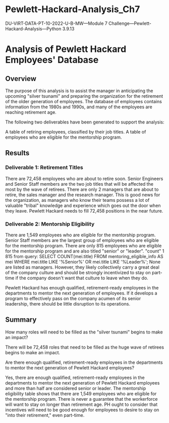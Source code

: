 # Pewlett-Hackard-Analysis_Ch7
DU-VIRT-DATA-PT-10-2022-U-B-MW—Module 7 Challenge—Pewlett-Hackard-Analysis—Python 3.9.13

# Analysis of Pewlett Hackard Employees' Database
## Overview
The purpose of this analysis is to assist the manager in anticipating the upcoming "silver tsunami" and preparing the organization for the retirement of the older generation of employees. The database of employees contains information from the 1980s and 1990s, and many of the employees are reaching retirement age.

The following two deliverables have been generated to support the analysis:

A table of retiring employees, classified by their job titles.
A table of employees who are eligible for the mentorship program.

## Results
### Deliverable 1: Retirement Titles
There are 72,458 employees who are about to retire soon.
Senior Engineers and Senior Staff members are the two job titles that will be affected the most by the wave of retirees.
There are only 2 managers that are about to retire, the sales manager and the research manager. This is good news for the organization, as managers who know their teams possess a lot of valuable "tribal" knowledge and experience which goes out the door when they leave.
Pewlett Hackard needs to fill 72,458 positions in the near future.


### Deliverable 2: Mentorship Eligibility
There are 1,549 employees who are eligible for the mentorship program.
Senior Staff members are the largest group of employees who are eligible for the mentorship program.
There are only 815 employees who are eligible for the mentorship program and are also titled "senior" or "leader". 
        "count"
    1    815
    from query: SELECT COUNT(mei.title)
                FROM mentoring_eligible_info AS mei
                WHERE mei.title LIKE '%Senior%' OR mei.title LIKE '%Leader%';
None are listed as managers. However, they likely collectively carry a great deal of the company culture and should be strongly incentivized to stay on part-time if the company doesn't want that culture to leave when they do.

Pewlett Hackard has enough qualified, retirement-ready employees in the departments to mentor the next generation of employees. If it develops a program to effectively pass on the company acumen of its senior leadership, there should be little disruption to its operations.


## Summary
How many roles will need to be filled as the "silver tsunami" begins to make an impact?

There will be 72,458 roles that need to be filled as the huge wave of retirees begins to make an impact.

Are there enough qualified, retirement-ready employees in the departments to mentor the next generation of Pewlett Hackard employees?

Yes, there are enough qualified, retirement-ready employees in the departments to mentor the next generation of Pewlett Hackard employees and more than half are considered senior or leader. The mentorship eligibility table shows that there are 1,549 employees who are eligible for the mentorship program. There is never a guarantee that the workerforce will want to stay on longer than retirement age. PH ought to consider that incentives will need to be good enough for employees to desire to stay on "into their retirement," even part-time.

